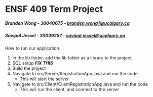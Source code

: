 # ENSF 409 Term Project 
##### Branden Wong - 30040675 - branden.wong1@ucalgary.ca
##### Savipal Jessel - 30039257 - savipal.jessel@ucalgary.ca
How to run our application:
1. In the lib folder, add the lib folder as a library to the project
2. SQL setup ***FIX THIS***
4. Build the project
3. Navigate to src/Server/RegistrationApp.java and run the code
    - This will start the server
4. Navigate to src/Client/ClientRegistrationApp.java and run the code
    - This will run the client, and connect to the server


